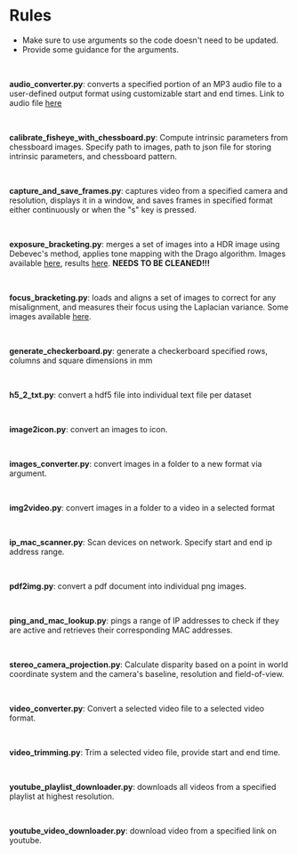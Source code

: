 # Rules

* Make sure to use arguments so the code doesn't need to be updated.
* Provide some guidance for the arguments.

<br />

**audio_converter.py**: converts a specified portion of an MP3 audio file to a user-defined output format using customizable start and end times. Link to audio file [here](https://drive.google.com/file/d/1SLJ1L0hdU8uwSFN4255wy6SMUiRtOT50/view?usp=drive_link)

<br />

**calibrate_fisheye_with_chessboard.py**: Compute intrinsic parameters from chessboard images. Specify path to images, path to json file for storing intrinsic parameters, and chessboard pattern.

<br />

**capture_and_save_frames.py**: captures video from a specified camera and resolution, displays it in a window, and saves frames in specified format either continuously or when the "s" key is pressed.

<br />

**exposure_bracketing.py**: merges a set of images into a HDR image using Debevec's method, applies tone mapping with the Drago algorithm. Images available [here](https://drive.google.com/drive/folders/16-3vWLWw1SpPDpkC1yF37cP3Sku5fXHu), results [here](https://drive.google.com/drive/folders/1fhJNViVH0bUm1GN1uZzsgA843Ft016oU?usp=drive_link). **NEEDS TO BE CLEANED!!!**

<br />

**focus_bracketing.py**: loads and aligns a set of images to correct for any misalignment, and measures their focus using the Laplacian variance. Some images available [here](https://drive.google.com/drive/folders/1Op8h0eOcZYrlj4iR7D295u9tvyClZ8W9?usp=drive_link).

<br />

**generate_checkerboard.py**: generate a checkerboard specified rows, columns and square dimensions in mm

<br />

**h5_2_txt.py**: convert a hdf5 file into individual text file per dataset

<br />

**image2icon.py**: convert an images to icon.

<br />

**images_converter.py**: convert images in a folder to a new format via argument.

<br />

**img2video.py**: convert images in a folder to a video in a selected format

<br />

**ip_mac_scanner.py**: Scan devices on network.  Specify start and end ip address range.

<br />

**pdf2img.py**: convert a pdf document into individual png images.

<br />

**ping_and_mac_lookup.py**: pings a range of IP addresses to check if they are active and retrieves their corresponding MAC addresses.

<br />

**stereo_camera_projection.py**: Calculate disparity based on a point in world coordinate system and the camera's baseline, resolution and field-of-view.

<br />

**video_converter.py**: Convert a selected video file to a selected video format.

<br />

**video_trimming.py**: Trim a selected video file, provide start and end time.

<br />

**youtube_playlist_downloader.py**: downloads all videos from a specified playlist at highest resolution.

<br />

**youtube_video_downloader.py**: download video from a specified link on youtube.

<br />
